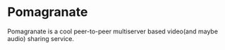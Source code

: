 # Pomagranate
Pomagranate is a cool peer-to-peer multiserver based video(and maybe audio) sharing service. 
